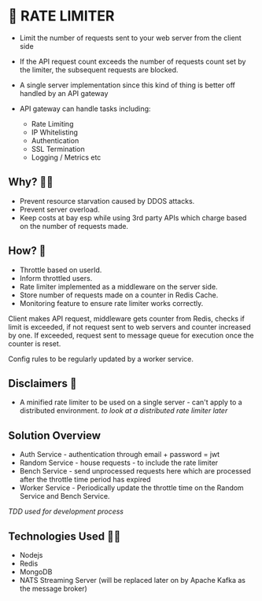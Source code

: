 # :guard: RATE LIMITER

- Limit the number of requests sent to your web server from the client side
- If the API request count exceeds the number of requests count set by the limiter, the subsequent requests are blocked.
- A single server implementation since this kind of thing is better off handled by an API gateway
- API gateway can handle tasks including:

  - Rate Limiting
  - IP Whitelisting
  - Authentication
  - SSL Termination
  - Logging / Metrics etc

## Why? :man_shrugging:

- Prevent resource starvation caused by DDOS attacks.
- Prevent server overload.
- Keep costs at bay esp while using 3rd party APIs which charge based on the number of requests made.

## How? :thinking:

- Throttle based on userId.
- Inform throttled users.
- Rate limiter implemented as a middleware on the server side.
- Store number of requests made on a counter in Redis Cache.
- Monitoring feature to ensure rate limiter works correctly.

Client makes API request, middleware gets counter from Redis, checks if limit is exceeded, if not request sent to web servers and counter increased by one. If exceeded, request sent to message queue for execution once the counter is reset.

Config rules to be regularly updated by a worker service.

## Disclaimers :yawning_face:

- A minified rate limiter to be used on a single server - can't apply to a distributed environment.
  _to look at a distributed rate limiter later_

## Solution Overview

- Auth Service - authentication through email + password = jwt
- Random Service - house requests - to include the rate limiter
- Bench Service - send unprocessed requests here which are processed after the throttle time period has expired
- Worker Service - Periodically update the throttle time on the Random Service and Bench Service.

_TDD used for development process_

## Technologies Used :technologist:

- Nodejs
- Redis
- MongoDB
- NATS Streaming Server (will be replaced later on by Apache Kafka as the message broker)
